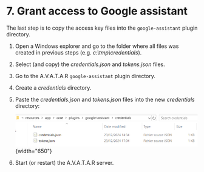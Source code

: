 # 7. Grant access to Google assistant

The last step is to copy the access key files into the `google-assistant` plugin directory.

1. Open a Windows explorer and go to the folder where all files was created in previous steps (e.g. _c:\tmp\credentials_).
2. Select (and copy) the _credentials.json_ and _tokens.json_ files.
3. Go to the A.V.A.T.A.R `google-assistant` plugin directory.
4. Create a _credentials_ directory.
5. Paste the _credentials.json_ and _tokens.json_ files into the new _credentials_ directory:

    ![](img/access-files.png){width="650"}

6. Start (or restart) the A.V.A.T.A.R server.